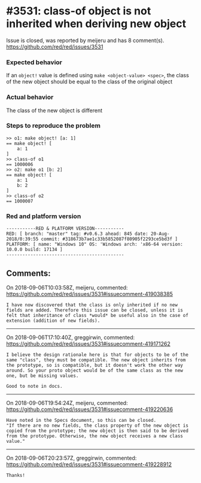 
#3531: class-of object is not inherited when deriving new object
================================================================================
Issue is closed, was reported by meijeru and has 8 comment(s).
<https://github.com/red/red/issues/3531>

### Expected behavior

If an `object!` value is defined using `make <object-value> <spec>`, the class of the new object should be equal to the class of the original object
### Actual behavior
The class of the new object is different
### Steps to reproduce the problem
```
>> o1: make object! [a: 1]
== make object! [
    a: 1
]
>> class-of o1
== 1000006
>> o2: make o1 [b: 2]
== make object! [
    a: 1
    b: 2
]
>> class-of o2
== 1000007
```
### Red and platform version
```
-----------RED & PLATFORM VERSION----------- 
RED: [ branch: "master" tag: #v0.6.3 ahead: 845 date: 20-Aug-2018/0:39:55 commit: #318673b7ae1c33b5852087f80905f2293ce5bd3f ]
PLATFORM: [ name: "Windows 10" OS: 'Windows arch: 'x86-64 version: 10.0.0 build: 17134 ]
--------------------------------------------
```


Comments:
--------------------------------------------------------------------------------

On 2018-09-06T10:03:58Z, meijeru, commented:
<https://github.com/red/red/issues/3531#issuecomment-419038385>

    I have now discovered that the class is only inherited if no new fields are added. Therefore this issue can be closed, unless it is felt that inheritance of class *would* be useful also in the case of extension (addition of new fields).

--------------------------------------------------------------------------------

On 2018-09-06T17:10:40Z, greggirwin, commented:
<https://github.com/red/red/issues/3531#issuecomment-419171262>

    I believe the design rationale here is that for objects to be of the same "class", they must be compatible. The new object inherits from the prototype, so is compatible, but it doesn't work the other way around. So your proto object would be of the same class as the new one, but be missing values.
    
    Good to note in docs.

--------------------------------------------------------------------------------

On 2018-09-06T19:54:24Z, meijeru, commented:
<https://github.com/red/red/issues/3531#issuecomment-419220636>

    Have noted in the Specs document, so this can be closed.
    "If there are no new fields, the class property of the new object is copied from the prototype; the new object is then said to be derived from the prototype. Otherwise, the new object receives a new class value."

--------------------------------------------------------------------------------

On 2018-09-06T20:23:57Z, greggirwin, commented:
<https://github.com/red/red/issues/3531#issuecomment-419228912>

    Thanks!

